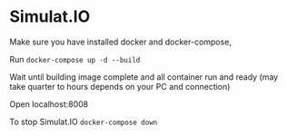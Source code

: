 # Simulat.IO

Make sure you have installed docker and docker-compose, 

Run `docker-compose up -d --build`

Wait until building image complete and all container run and ready (may take quarter to hours depends on your PC and connection)

Open localhost:8008

To stop Simulat.IO `docker-compose down`
